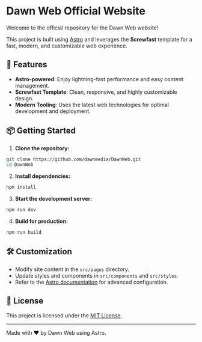 # Dawn Web Official Website

Welcome to the official repository for the Dawn Web website!

This project is built using [Astro](https://astro.build/) and leverages the **Screwfast** template for a fast, modern, and customizable web experience.

## 🚀 Features

- **Astro-powered**: Enjoy lightning-fast performance and easy content management.
- **Screwfast Template**: Clean, responsive, and highly customizable design.
- **Modern Tooling**: Uses the latest web technologies for optimal development and deployment.

## 📦 Getting Started

1. **Clone the repository:**
  ```bash
  git clone https://github.com/dawnmedia/DawnWeb.git
  cd DawnWeb
  ```

2. **Install dependencies:**
  ```bash
  npm install
  ```

3. **Start the development server:**
  ```bash
  npm run dev
  ```

4. **Build for production:**
  ```bash
  npm run build
  ```

## 🛠️ Customization

- Modify site content in the `src/pages` directory.
- Update styles and components in `src/components` and `src/styles`.
- Refer to the [Astro documentation](https://docs.astro.build/) for advanced configuration.

## 📄 License

This project is licensed under the [MIT License](LICENSE).

---

Made with ❤️ by Dawn Web using Astro.